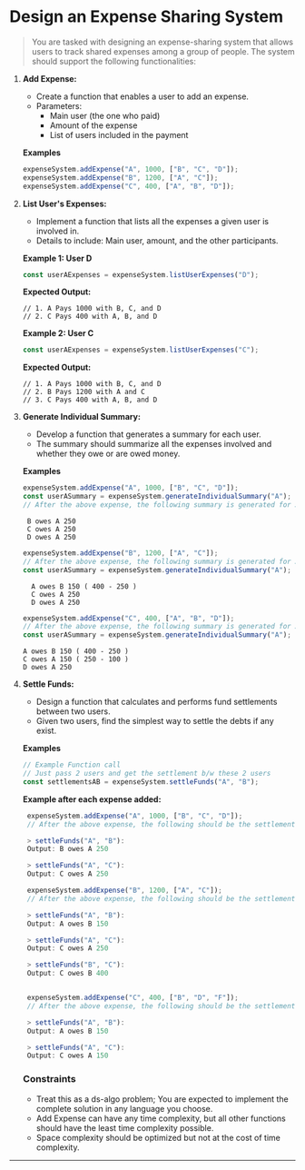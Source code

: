 # Design an Expense Sharing System

> You are tasked with designing an expense-sharing system that allows users to track shared expenses among a group of people. The system should support the following functionalities:

1. **Add Expense:**

   - Create a function that enables a user to add an expense.
   - Parameters:
     - Main user (the one who paid)
     - Amount of the expense
     - List of users included in the payment

   **Examples**

   ```typescript
   expenseSystem.addExpense("A", 1000, ["B", "C", "D"]);
   expenseSystem.addExpense("B", 1200, ["A", "C"]);
   expenseSystem.addExpense("C", 400, ["A", "B", "D"]);
   ```

2. **List User's Expenses:**

   - Implement a function that lists all the expenses a given user is involved in.
   - Details to include: Main user, amount, and the other participants.

   **Example 1: User D**

   ```typescript
   const userAExpenses = expenseSystem.listUserExpenses("D");
   ```

   **Expected Output:**

   ```
   // 1. A Pays 1000 with B, C, and D
   // 2. C Pays 400 with A, B, and D
   ```

   **Example 2: User C**

   ```typescript
   const userAExpenses = expenseSystem.listUserExpenses("C");
   ```

   **Expected Output:**

   ```
   // 1. A Pays 1000 with B, C, and D
   // 2. B Pays 1200 with A and C
   // 3. C Pays 400 with A, B, and D
   ```

3. **Generate Individual Summary:**

   - Develop a function that generates a summary for each user.
   - The summary should summarize all the expenses involved and whether they owe or are owed money.

   **Examples**

   ```typescript
   expenseSystem.addExpense("A", 1000, ["B", "C", "D"]);
   const userASummary = expenseSystem.generateIndividualSummary("A");
   // After the above expense, the following summary is generated for A:
   ```

   ```
    B owes A 250
    C owes A 250
    D owes A 250
   ```

   ```typescript
   expenseSystem.addExpense("B", 1200, ["A", "C"]);
   // After the above expense, the following summary is generated for A:
   const userASummary = expenseSystem.generateIndividualSummary("A");
   ```

   ```
     A owes B 150 ( 400 - 250 )
     C owes A 250
     D owes A 250
   ```

   ```typescript
   expenseSystem.addExpense("C", 400, ["A", "B", "D"]);
   // After the above expense, the following summary is generated for A:
   const userASummary = expenseSystem.generateIndividualSummary("A");
   ```

   ```
   A owes B 150 ( 400 - 250 )
   C owes A 150 ( 250 - 100 )
   D owes A 250
   ```

4. **Settle Funds:**

   - Design a function that calculates and performs fund settlements between two users.
   - Given two users, find the simplest way to settle the debts if any exist.

   **Examples**

   ```typescript
   // Example Function call
   // Just pass 2 users and get the settlement b/w these 2 users
   const settlementsAB = expenseSystem.settleFunds("A", "B");
   ```

   **Example after each expense added:**

   ```typescript
    expenseSystem.addExpense("A", 1000, ["B", "C", "D"]);
    // After the above expense, the following should be the settlements

    > settleFunds("A", "B"):
    Output: B owes A 250

    > settleFunds("A", "C"):
    Output: C owes A 250

    expenseSystem.addExpense("B", 1200, ["A", "C"]);
    // After the above expense, the following should be the settlements

    > settleFunds("A", "B"):
    Output: A owes B 150

    > settleFunds("A", "C"):
    Output: C owes A 250

    > settleFunds("B", "C"):
    Output: C owes B 400


    expenseSystem.addExpense("C", 400, ["B", "D", "F"]);
    // After the above expense, the following should be the settlements

    > settleFunds("A", "B"):
    Output: A owes B 150

    > settleFunds("A", "C"):
    Output: C owes A 150
   ```

   ### Constraints

   - Treat this as a ds-algo problem; You are expected to implement the complete solution in any language you choose.
   - Add Expense can have any time complexity, but all other functions should have the least time complexity possible.
   - Space complexity should be optimized but not at the cost of time complexity.

---
